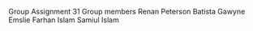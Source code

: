 Group Assignment 31
Group members
   Renan Peterson Batista
   Gawyne Emslie 
   Farhan Islam
   Samiul Islam 
